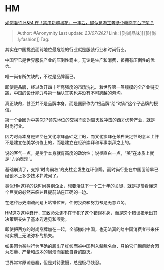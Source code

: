 # HM
[如何看待 H&M 在「禁用新疆棉花」一事后，疑似遭淘宝等多个电商平台下架？](https://www.zhihu.com/question/451051189/answer/1798289573)

> Author: #Anonymity
> Last update: *23/07/2021* 
> Link: [[时尚品味]] [[时尚与fashion]]
> Tag:  


其实在中国挑战面前地位最危险的行业就是服装行业和时尚行业。

中国早已是世界服装产业的压倒性霸主，无论是生产和消费，都拥有压倒性的优势。

唯一尚有所欠缺的，不过是品牌而已。

即使是品牌，经过改开四十年高强度的市场洗礼、和世界第一等规模的全产业链实践，中国的设计能力与第一梯队其实也并没有不可跨越的鸿沟。

真正缺的，甚至并不是品牌本身，而是国家作为“根品牌”给“时尚”这个子品牌的授信。

第一个会因为中美GDP领先地位的交换而面对毁灭性冲击的西方优势产业，就是时尚行业。

因为时尚本身是建立在文化崇拜基础之上的，而文化崇拜在某种决定性的意义上并不是建立在美学价值上的，而是建立在经济崇拜和军事崇拜之上的。

说的客气一点，是美学本身就有高度的政治性；说得直白一点，“美”在本质上就是“力的表现”。

基础崩溃了，支撑“时尚霸权”的支柱会发生连环倒塌。而时尚行业在中国面前早已经谈不上多少技术护城河了。

类似HM这样的快时尚类别企业，想要活过下一个二十年的关键，就是提前看懂这个巨变的必然来临并且提前站在正确的一边。

在这种历史潮流问题上站错位置，任何投资和努力都是无意义的。

HM这次这种蠢行，其致命处还不在于犯了这个错误本身，而是这个错误揭示出其决策层丧失了基本的远见和嗅觉。

即使把西方的时尚品牌加在一起，全部撤出中国，也无法真的给中国消费者带来任何实质上无法弥补的损失。

如果因为某些行为明确的超出了红线而被中国列入制裁名单，只怕它们瞬间就会因为质量、产量和成本的崩溃而招致自身的毁灭。

世界常常原谅愚蠢，但是对待傲慢，总是极尽残忍。



